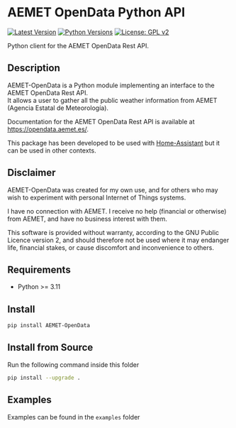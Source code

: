 # AEMET OpenData Python API

[![Latest Version][mdversion-button]][md-pypi]
[![Python Versions][pyversion-button]][md-pypi]
[![License: GPL v2][gpl2-button]](LICENSE.md)

[gpl2-button]: https://img.shields.io/badge/License-GPL%20v2-blue.svg
[md-pypi]: https://pypi.org/project/AEMET-OpenData
[mdversion-button]: https://img.shields.io/pypi/v/AEMET-OpenData.svg
[pyversion-button]: https://img.shields.io/pypi/pyversions/AEMET-OpenData.svg

Python client for the AEMET OpenData Rest API.

## Description

AEMET-OpenData is a Python module implementing an interface to the AEMET OpenData Rest API.<br/>
It allows a user to gather all the public weather information from AEMET (Agencia Estatal de Meteorología).

Documentation for the AEMET OpenData Rest API is available at https://opendata.aemet.es/.

This package has been developed to be used with [Home-Assistant](https://home-assistant.io/) but it can be used in other contexts.

## Disclaimer

AEMET-OpenData was created for my own use, and for others who may wish to experiment with personal Internet of Things systems.

I have no connection with AEMET. I receive no help (financial or otherwise) from AEMET, and have no business interest with them.

This software is provided without warranty, according to the GNU Public Licence version 2, and should therefore not be used where it may endanger life, financial stakes, or cause discomfort and inconvenience to others.

## Requirements
- Python >= 3.11

## Install
```bash
pip install AEMET-OpenData
```

## Install from Source
Run the following command inside this folder
```bash
pip install --upgrade .
```

## Examples
Examples can be found in the `examples` folder
